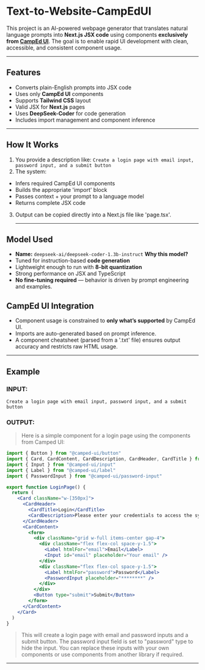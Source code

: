 # Text-to-Website-CampEdUI

This project is an AI-powered webpage generator that translates natural language prompts into **Next.js JSX code** using components **exclusively from [CampEd UI](https://ui.camped.academy/docs/components)**. The goal is to enable rapid UI development with clean, accessible, and consistent component usage.

---

## Features

-  Converts plain-English prompts into JSX code
-  Uses only **CampEd UI** components
-  Supports **Tailwind CSS** layout
-  Valid JSX for **Next.js** pages
-  Uses **DeepSeek-Coder** for code generation
-  Includes import management and component inference

---

## How It Works

1. You provide a description like:
   ``` Create a login page with email input, password input, and a submit button ```
2. The system:
- Infers required CampEd UI components
- Builds the appropriate 'import' block
- Passes context + your prompt to a language model
- Returns complete JSX code

3. Output can be copied directly into a Next.js file like 'page.tsx'.

   ---

## Model Used

- **Name:** `deepseek-ai/deepseek-coder-1.3b-instruct`
 **Why this model?**
- Tuned for instruction-based **code generation**
- Lightweight enough to run with **8-bit quantization**
- Strong performance on JSX and TypeScript
- **No fine-tuning required** — behavior is driven by prompt engineering and examples.


## CampEd UI Integration

- Component usage is constrained to **only what’s supported** by CampEd UI.
- Imports are auto-generated based on prompt inference.
- A component cheatsheet (parsed from a '.txt' file) ensures output accuracy and restricts raw HTML usage.

---

## Example
### INPUT:
 ``` Create a login page with email input, password input, and a submit button ```
### OUTPUT:

> Here is a simple component for a login page using the components from Camped UI:

```jsx
import { Button } from "@camped-ui/button"
import { Card, CardContent, CardDescription, CardHeader, CardTitle } from "@camped-ui/card"
import { Input } from "@camped-ui/input"
import { Label } from "@camped-ui/label"
import { PasswordInput } from "@camped-ui/password-input"

export function LoginPage() {
  return (
    <Card className="w-[350px]">
      <CardHeader>
        <CardTitle>Login</CardTitle>
        <CardDescription>Please enter your credentials to access the system.</CardDescription>
      </CardHeader>
      <CardContent>
        <form>
          <div className="grid w-full items-center gap-4">
            <div className="flex flex-col space-y-1.5">
              <Label htmlFor="email">Email</Label>
              <Input id="email" placeholder="Your email" />
            </div>
            <div className="flex flex-col space-y-1.5">
              <Label htmlFor="password">Password</Label>
              <PasswordInput placeholder="********" />
            </div>
          </div>
          <Button type="submit">Submit</Button>
        </form>
      </CardContent>
    </Card>
  )
}
```

> This will create a login page with email and password inputs and a submit button. The password input field is set to "password" type to hide the input. You can replace these inputs with your own components or use components from another library if required.


---
